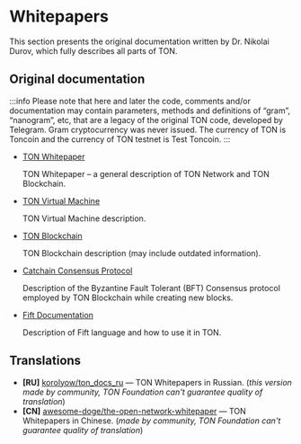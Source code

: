 # Whitepapers

This section presents the original documentation written by Dr. Nikolai Durov, which fully describes all parts of TON.

## Original documentation

:::info
Please note that here and later the code, comments and/or documentation may contain parameters, methods and definitions of “gram”, “nanogram”, etc, that are a legacy of the original TON code, developed by Telegram. Gram cryptocurrency was never issued. The currency of TON is Toncoin and the currency of TON testnet is Test Toncoin.
:::

* [TON Whitepaper](https://docs.ton.org/ton.pdf)

  TON Whitepaper – a general description of TON Network and TON Blockchain.

* [TON Virtual Machine](https://docs.ton.org/tvm.pdf)

  TON Virtual Machine description.

* [TON Blockchain](https://docs.ton.org/tblkch.pdf)

  TON Blockchain description (may include outdated information).

* [Catchain Consensus Protocol](https://docs.ton.org/catchain.pdf)

  Description of the Byzantine Fault Tolerant (BFT) Consensus protocol employed by TON Blockchain while creating new blocks.
  
* [Fift Documentation](https://docs.ton.org/fiftbase.pdf)

  Description of Fift language and how to use it in TON.

## Translations

* **\[RU]** [korolyow/ton_docs_ru](https://github.com/Korolyow/TON_docs_ru) — TON Whitepapers in Russian. (_this version made by community, TON Foundation can't guarantee quality of translation_)
* **\[CN]** [awesome-doge/the-open-network-whitepaper](https://awesome-doge.github.io/the-open-network-white-paper/) — TON Whitepapers in Chinese. (_made by community, TON Foundation can't guarantee quality of translation_)